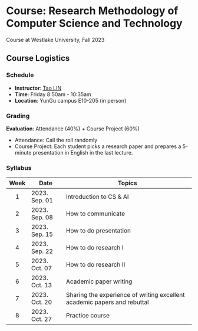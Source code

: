 # Course: Research Methodology of Computer Science and Technology
Course at Westlake University, Fall 2023

## Course Logistics
### Schedule
* **Instructor**: [Tao LIN](https://lins-lab.github.io/)
* **Time**: Friday 8:50am - 10:35am
* **Location**: YunGu campus E10-205 (in person)

### Grading
**Evaluation**: Attendance (40%) + Course Project (60%)
* Attendance: Call the roll randomly
* Course Project: Each student picks a research paper and prepares a 5-minute presentation in English in the last lecture.

### Syllabus
| Week 	| Date              | Topics                                                                      |
|:----:	|------             |------                                                                       |
|   1  	| 2023. Sep. 01     | Introduction to CS & AI                                                     |
|   2  	| 2023. Sep. 08     | How to communicate                                                          |
|   3  	| 2023. Sep. 15     | How to do presentation                                                      |
|   4  	| 2023. Sep. 22     | How to do research I                                                        |
|   5  	| 2023. Oct. 07     | How to do research II                                                       |
|   6  	| 2023. Oct. 13     | Academic paper writing                                                      |
|   7  	| 2023. Oct. 20     | Sharing the experience of writing excellent academic papers and rebuttal    |
|   8  	| 2023. Oct. 27     | Practice course                                                             |
